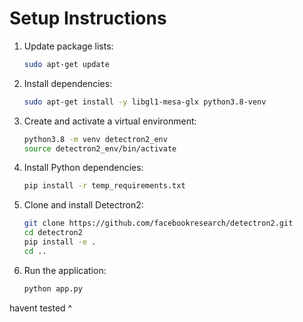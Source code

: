 # Setup Instructions

1. Update package lists:
    ```sh
    sudo apt-get update
    ```

2. Install dependencies:
    ```sh
    sudo apt-get install -y libgl1-mesa-glx python3.8-venv
    ```

3. Create and activate a virtual environment:
    ```sh
    python3.8 -m venv detectron2_env
    source detectron2_env/bin/activate
    ```

4. Install Python dependencies:
    ```sh
    pip install -r temp_requirements.txt
    ```

5. Clone and install Detectron2:
    ```sh
    git clone https://github.com/facebookresearch/detectron2.git
    cd detectron2
    pip install -e .
    cd ..
    ```

6. Run the application:
    ```sh
    python app.py
    ```

havent tested ^